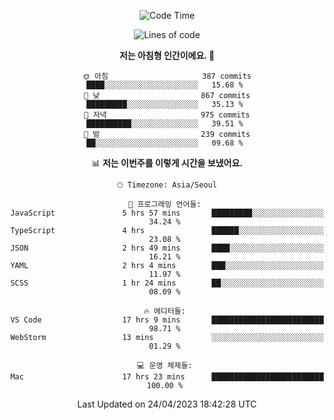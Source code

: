 <div align='center'>
 
<!--START_SECTION:waka-->
![Code Time](http://img.shields.io/badge/Code%20Time-2%2C560%20hrs%2034%20mins-blue)

![Lines of code](https://img.shields.io/badge/%EC%A0%80%EB%8A%94%20%EC%97%AC%ED%83%9C%EA%B9%8C%EC%A7%80%20-1.2%20million%20%EC%A4%84%EC%9D%98%20%EC%BD%94%EB%93%9C%EB%A5%BC%20%EC%9E%91%EC%84%B1%ED%96%88%EC%96%B4%EC%9A%94.-blue)

**저는 아침형 인간이에요. 🐤** 

```text
🌞 아침                     387 commits         ████░░░░░░░░░░░░░░░░░░░░░   15.68 % 
🌆 낮　                     867 commits         █████████░░░░░░░░░░░░░░░░   35.13 % 
🌃 저녁                     975 commits         ██████████░░░░░░░░░░░░░░░   39.51 % 
🌙 밤　                     239 commits         ██░░░░░░░░░░░░░░░░░░░░░░░   09.68 % 
```


📊 **저는 이번주를 이렇게 시간을 보냈어요.** 

```text
🕑︎ Timezone: Asia/Seoul

💬 프로그래밍 언어들: 
JavaScript               5 hrs 57 mins       █████████░░░░░░░░░░░░░░░░   34.24 % 
TypeScript               4 hrs               ██████░░░░░░░░░░░░░░░░░░░   23.08 % 
JSON                     2 hrs 49 mins       ████░░░░░░░░░░░░░░░░░░░░░   16.21 % 
YAML                     2 hrs 4 mins        ███░░░░░░░░░░░░░░░░░░░░░░   11.97 % 
SCSS                     1 hr 24 mins        ██░░░░░░░░░░░░░░░░░░░░░░░   08.09 % 

🔥 에디터들: 
VS Code                  17 hrs 9 mins       █████████████████████████   98.71 % 
WebStorm                 13 mins             ░░░░░░░░░░░░░░░░░░░░░░░░░   01.29 % 

💻 운영 체제들: 
Mac                      17 hrs 23 mins      █████████████████████████   100.00 % 
```


 Last Updated on 24/04/2023 18:42:28 UTC
<!--END_SECTION:waka-->
 </div>
<!---
Emewjin/Emewjin is a ✨ special ✨ repository because its `README.md` (this file) appears on your GitHub profile.
You can click the Preview link to take a look at your changes.
--->
